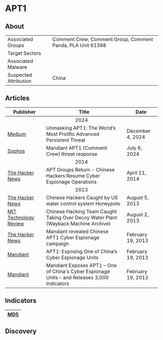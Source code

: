 <h1>APT1</h1>

<h2>About</h2>
<table>
  <tr>
    <td>Associated Groups</td>
    <td>Comment Crew, Comment Group, Comment Panda, PLA Unit 61398</td>
  </tr>
  <tr>
    <td>Target Sectors</td>
    <td></td>
  </tr>
  <tr>
    <td>Associated Malware</td>
    <td></td>
  </tr>
  <tr>
    <td>Suspected Attribution</td>
    <td>China</td>
  </tr>
</table>

<h2>Articles</h2>
<table>
  <thead>
    <tr>
      <th>Publisher</th>
      <th>Title</th>
      <th>Date</th>
    </tr>
  </thead>
  <tbody>
    <tr>
      <td colspan="100" align="center">2024</td>
    </tr>
    <tr>
      <td>
        <a href="https://medium.com/@InfoSecDion/unmasking-apt1-the-worlds-most-prolific-advanced-persistent-threat-d814756a8eda">Medium</a>
      </td>
      <td>Unmasking APT1: The World’s Most Prolific Advanced Persistent Threat</td>
      <td>December 4, 2024</td>
    </tr>
    <tr>
      <td>
        <a href="https://support.sophos.com/support/s/article/KBA-000002872?language=en_US">Sophos</a>
      </td>
      <td>Mandiant APT1 (Comment Crew) threat response</td>
      <td>July 6, 2024</td>
    </tr>
    <tr>
      <td colspan="100" align="center">2014</td>
    </tr>
    <tr>
      <td>
        <a href="https://thehackernews.com/2014/04/apt-groups-return-chinese-hackers.html">The Hacker News</a>
      </td>
      <td>APT Groups Return - Chinese Hackers Resume Cyber Espionage Operations</td>
      <td>April 11, 2014</td>
    </tr>
    <tr>
      <td colspan="100" align="center">2013</td>
    </tr>
    <tr>
      <td>
        <a href="https://thehackernews.com/2013/08/Chinese-hackers-APT1-honeypot-water-control-system.html">The Hacker News</a>
      </td>
      <td>Chinese Hackers Caught by US water control system Honeypots</td>
      <td>August 5, 2013</td>
    </tr>
    <tr>
      <td>
        <a href="https://web.archive.org/web/20150325091920/https://www.technologyreview.com/news/517786/chinese-hacking-team-caught-taking-over-decoy-water-plant/">MIT Technology Review</a>
      </td>
      <td>Chinese Hacking Team Caught Taking Over Decoy Water Plant (Wayback Machine Archive)</td>
      <td>August 2, 2013</td>
    </tr>
    <tr>
      <td>
        <a href="https://thehackernews.com/2013/02/mandiant-revealed-chinese-apt1-cyber.html">The Hacker News</a>
      </td>
      <td>Mandiant revealed Chinese APT1 Cyber Espionage campaign</td>
      <td>February 19, 2013</td>
    </tr>
    <tr>
      <td>
        <a href="https://services.google.com/fh/files/misc/mandiant-apt1-report.pdf">Mandiant</a>
      </td>
      <td>APT1: Exposing One of China’s Cyber Espionage Units</td>
      <td>February 19, 2013</td>
    </tr>
    <tr>
      <td>
        <a href="https://cloud.google.com/blog/topics/threat-intelligence/mandiant-exposes-apt1-chinas-cyber-espionage-units">Mandiant</a>
      </td>
      <td>Mandiant Exposes APT1 – One of China's Cyber Espionage Units – and Releases 3,000 Indicators</td>
      <td>February 19, 2013</td>
    </tr>
  </tbody>
</table>


<h2>Indicators</h2>
<table>
  <thead>
    <tr>
      <th>
        <a href="https://github.com/PudgyDragon/Threat-Intel/blob/main/All/APT1/samples.md5">MD5</a>
      </th>
    </tr>
  </thead>
</table>


<h2>Discovery</h2>
